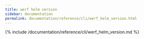 ```yaml
---
title: werf helm version
sidebar: documentation
permalink: documentation/reference/cli/werf_helm_version.html
---
```


{% include /documentation/reference/cli/werf_helm_version.md %}
